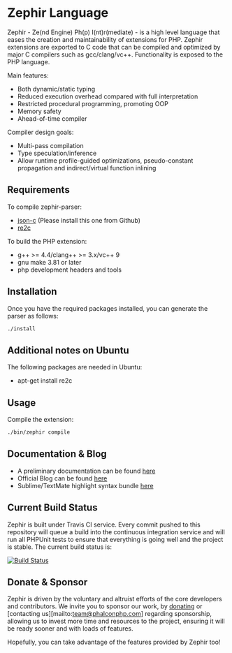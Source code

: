 Zephir Language
===============

Zephir - Ze(nd Engine) Ph(p) I(nt)r(mediate) - is a high level language that eases the creation and maintainability
of extensions for PHP. Zephir extensions are exported to C code that can be compiled and optimized by major C compilers
such as gcc/clang/vc++. Functionality is exposed to the PHP language.

Main features:

* Both dynamic/static typing
* Reduced execution overhead compared with full interpretation
* Restricted procedural programming, promoting OOP
* Memory safety
* Ahead-of-time compiler

Compiler design goals:

* Multi-pass compilation
* Type speculation/inference
* Allow runtime profile-guided optimizations, pseudo-constant propagation and indirect/virtual function inlining

Requirements
------------

To compile zephir-parser:

* [json-c](https://github.com/json-c/json-c) (Please install this one from Github)
* [re2c](http://re2c.org/)

To build the PHP extension:

* g++ >= 4.4/clang++ >= 3.x/vc++ 9
* gnu make 3.81 or later
* php development headers and tools

Installation
------------
Once you have the required packages installed, you can generate the parser as follows:

```bash
./install
```

Additional notes on Ubuntu
--------------------------
The following packages are needed in Ubuntu:

* apt-get install re2c

Usage
-----
Compile the extension:

```bash
./bin/zephir compile
```

Documentation & Blog
--------------------

* A preliminary documentation can be found [here](http://zephir-lang.com/)
* Official Blog can be found [here](http://blog.zephir-lang.com/)
* Sublime/TextMate highlight syntax bundle [here](http://github.com/phalcon/zephir-sublime)

Current Build Status
--------------------
Zephir is built under Travis CI service. Every commit pushed to this repository will queue a build into the continuous
integration service and will run all PHPUnit tests to ensure that everything is going well and the project is stable.
The current build status is:

[![Build Status](https://secure.travis-ci.org/phalcon/zephir.png?branch=master)](http://travis-ci.org/phalcon/zephir)

Donate & Sponsor
----------------
Zephir is driven by the voluntary and altruist efforts of the core developers and contributors.
We invite you to sponsor our work, by [donating](http://phalconphp.com/en/donate) or
[contacting us][mailto:team@phalconphp.com] regarding
sponsorship, allowing us to invest more time and resources to the project, ensuring it will be
ready sooner and with loads of features.

Hopefully, you can take advantage of the features provided by Zephir too!

